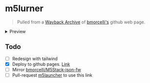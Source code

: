 # m5lurner
> Pulled from a [Wayback Archive](https://web.archive.org/web/20250324000913/https://bmorcelli.github.io/M5Stick-Launcher/m5lurner.html) of [bmorcelli's](https://github.com/bmorcelli/) github web page.

<details closed>
<summary>Preview</summary>
<br>
  
![image](https://github.com/user-attachments/assets/d4b5522d-c558-433c-9179-1d41b045e0fd)

[Link](https://cloudirector.is-a.dev/m5lurner/)

</details>

## Todo
- [ ] Redesign with tailwind
- [x] Deploy to github pages. [Link](https://cloudirector.is-a.dev/m5lurner/)
- [ ] Mirror [bmorcelli/M5Stack-json-fw](https://github.com/bmorcelli/M5Stack-json-fw)
- [ ] Pull-request [m5launcher](https://github.com/bmorcelli/Launcher) to use this link
